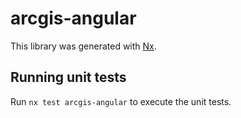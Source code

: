 # arcgis-angular

This library was generated with [Nx](https://nx.dev).

## Running unit tests

Run `nx test arcgis-angular` to execute the unit tests.
